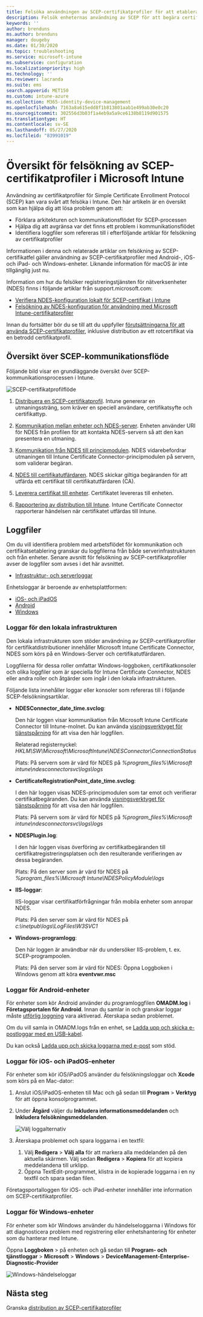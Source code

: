 ```yaml
---
title: Felsöka användningen av SCEP-certifikatprofiler för att etablera certifikat till Microsoft Intune | Microsoft Docs
description: Felsök enheternas användning av SCEP för att begära certifikat för användning med Intune, inklusive kommunikation från enheter till NDES, NDES till certifikatutfärdare och från Intune Certificate Connector till Intune-tjänsten.
keywords: ''
author: brenduns
ms.author: brenduns
manager: dougeby
ms.date: 01/30/2020
ms.topic: troubleshooting
ms.service: microsoft-intune
ms.subservice: configuration
ms.localizationpriority: high
ms.technology: ''
ms.reviewer: lacranda
ms.suite: ems
search.appverid: MET150
ms.custom: intune-azure
ms.collection: M365-identity-device-management
ms.openlocfilehash: 7163a8a615edd8f1b813801aab1e499ab30e0c20
ms.sourcegitcommit: 302556d3b03f1a4eb9a5a9ce6138b8119d901575
ms.translationtype: HT
ms.contentlocale: sv-SE
ms.lasthandoff: 05/27/2020
ms.locfileid: "83991019"
---
```

# <a name="overview-for-troubleshooting-scep-certificate-profiles-with-microsoft-intune"></a>Översikt för felsökning av SCEP-certifikatprofiler i Microsoft Intune

Användning av certifikatprofiler för Simple Certificate Enrollment Protocol (SCEP) kan vara svårt att felsöka i Intune. Den här artikeln är en översikt som kan hjälpa dig att lösa problem genom att:

- Förklara arkitekturen och kommunikationsflödet för SCEP-processen
- Hjälpa dig att avgränsa var det finns ett problem i kommunikationsflödet
- Identifiera loggfiler som refereras till i efterföljande artiklar för felsökning av certifikatprofiler

Informationen i denna och relaterade artiklar om felsökning av SCEP-certifikatfel gäller användning av SCEP-certifikatprofiler med Android-, iOS- och iPad- och Windows-enheter. Liknande information för macOS är inte tillgänglig just nu.

Information om hur du felsöker registreringstjänsten för nätverksenheter (NDES) finns i följande artiklar från support.microsoft.com:

- [Verifiera NDES-konfiguration lokalt för SCEP-certifikat i Intune](https://support.microsoft.com/help/4490130/ndes-configuration-on-premises-for-scep-certificates-in-intune)
- [Felsökning av NDES-konfiguration för användning med Microsoft Intune-certifikatprofiler]( https://support.microsoft.com/help/4459540/troubleshoot-ndes-configuration-for-use-with-intune)

Innan du fortsätter bör du se till att du uppfyller [förutsättningarna för att använda SCEP-certifikatprofiler](certificates-scep-configure.md#prerequisites-for-using-scep-for-certificates), inklusive distribution av ett rotcertifikat via en betrodd certifikatprofil.

## <a name="scep-communication-flow-overview"></a>Översikt över SCEP-kommunikationsflöde

Följande bild visar en grundläggande översikt över SCEP-kommunikationsprocessen i Intune.

![SCEP-certifikatprofilflöde](../protect/media/troubleshoot-scep-certificate-profiles/scep-certificate-profile-flow.png)

1. [Distribuera en SCEP-certifikatprofil](troubleshoot-scep-certificate-profile-deployment.md). Intune genererar en utmaningssträng, som kräver en speciell användare, certifikatsyfte och certifikattyp.

2. [Kommunikation mellan enheter och NDES-server](troubleshoot-scep-certificate-device-to-ndes.md). Enheten använder URI för NDES från profilen för att kontakta NDES-servern så att den kan presentera en utmaning.

3. [Kommunikation från NDES till principmodulen](troubleshoot-scep-certificate-ndes-policy-module.md). NDES vidarebefordrar utmaningen till Intune Certificate Connector-principmodulen på servern, som validerar begäran.

4. [NDES till certifikatutfärdaren](troubleshoot-scep-certificate-ndes-policy-module.md). NDES skickar giltiga begäranden för att utfärda ett certifikat till certifikatutfärdaren (CA).

5. [Leverera certifikat till enheter](troubleshoot-scep-certificate-delivery.md). Certifikatet levereras till enheten.

6. [Rapportering av distribution till Intune](troubleshoot-scep-certificate-reporting.md). Intune Certificate Connector rapporterar händelsen när certifikatet utfärdas till Intune.

## <a name="log-files"></a>Loggfiler

Om du vill identifiera problem med arbetsflödet för kommunikation och certifikatsetablering granskar du loggfilerna från både serverinfrastrukturen och från enheter. Senare avsnitt för felsökning av SCEP-certifikatprofiler avser de loggfiler som avses i det här avsnittet.

- [Infrastruktur- och serverloggar](#logs-for-on-premises-infrastructure)

Enhetsloggar är beroende av enhetsplattformen:  

- [iOS- och iPadOS](#logs-for-ios-and-ipados-devices)
- [Android](#logs-for-android-devices)
- [Windows](#logs-for-windows-devices)

### <a name="logs-for-on-premises-infrastructure"></a>Loggar för den lokala infrastrukturen
  
Den lokala infrastrukturen som stöder användning av SCEP-certifikatprofiler för certifikatdistributioner innehåller Microsoft Intune Certificate Connector, NDES som körs på en Windows-Server och certifikatutfärdaren.

Loggfilerna för dessa roller omfattar Windows-loggboken, certifikatkonsoler och olika loggfiler som är speciella för Intune Certificate Connector, NDES eller andra roller och åtgärder som ingår i den lokala infrastrukturen.

Följande lista innehåller loggar eller konsoler som refereras till i följande SCEP-felsökningsartiklar. 

- **NDESConnector_date_time.svclog**:

  Den här loggen visar kommunikation från Microsoft Intune Certificate Connector till Intune-molnet. Du kan använda [visningsverktyget för tjänstspårning](https://docs.microsoft.com/dotnet/framework/wcf/service-trace-viewer-tool-svctraceviewer-exe) för att visa den här loggfilen.

  Relaterad registernyckel: *HKLM\SW\Microsoft\MicrosoftIntune\NDESConnector\ConnectionStatus*

  Plats: På servern som är värd för NDES på *%program_files%\Microsoft intune\ndesconnectorsvc\logs\logs*

- **CertificateRegistrationPoint_date_time.svclog**:

  I den här loggen visas NDES-principmodulen som tar emot och verifierar certifikatbegäranden. Du kan använda [visningsverktyget för tjänstspårning](https://docs.microsoft.com/dotnet/framework/wcf/service-trace-viewer-tool-svctraceviewer-exe) för att visa den här loggfilen.

  Plats: På servern som är värd för NDES på *%program_files%\Microsoft intune\ndesconnectorsvc\logs\logs*

- **NDESPlugin.log**:

  I den här loggen visas överföring av certifikatbegäranden till certifikatregistreringsplatsen och den resulterande verifieringen av dessa begäranden.

  Plats: På den server som är värd för NDES på *%program_files%\Microsoft Intune\NDESPolicyModule\logs*

- **IIS-loggar**:

  IIS-loggar visar certifikatförfrågningar från mobila enheter som anropar NDES.

  Plats: På den server som är värd för NDES på *c:\inetpub\logs\LogFiles\W3SVC1*

- **Windows-programlogg**:

  Den här loggen är användbar när du undersöker IIS-problem, t. ex. SCEP-programpoolen.

  Plats: På den server som är värd för NDES: Öppna Loggboken i Windows genom att köra **eventvwr.msc**




### <a name="logs-for-android-devices"></a>Loggar för Android-enheter

För enheter som kör Android använder du programloggfilen **OMADM.log** i **Företagsportalen för Android**. Innan du samlar in och granskar loggar måste [utförlig loggning](../user-help/use-verbose-logging-to-help-your-it-administrator-fix-device-issues-android.md) vara aktiverad. Återskapa sedan problemet.

Om du vill samla in OMADM.logs från en enhet, se [Ladda upp och skicka e-postloggar med en USB-kabel](../user-help/send-logs-to-your-it-admin-using-cable-android.md).

Du kan också [Ladda upp och skicka loggarna med e-post](../user-help/send-logs-to-your-it-admin-by-email-android.md#upload-and-email-logs-from-microsoft-intune-app) som stöd.

### <a name="logs-for-ios-and-ipados-devices"></a>Loggar för iOS- och iPadOS-enheter

För enheter som kör iOS/iPadOS använder du felsökningsloggar och **Xcode** som körs på en Mac-dator:

1. Anslut iOS/iPadOS-enheten till Mac och gå sedan till **Program** > **Verktyg** för att öppna konsolprogrammet. 

2. Under **Åtgärd** väljer du **Inkludera informationsmeddelanden** och **Inkludera felsökningsmeddelanden**.

   ![Välj loggalternativ](../protect/media/troubleshoot-scep-certificate-profiles/message-options.png)

3. Återskapa problemet och spara loggarna i en textfil:
   1. Välj **Redigera** > **Välj alla** för att markera alla meddelanden på den aktuella skärmen. Välj sedan **Redigera** > **Kopiera** för att kopiera meddelandena till urklipp. 
   2. Öppna TextEdit-programmet, klistra in de kopierade loggarna i en ny textfil och spara sedan filen.


Företagsportalloggen för iOS- och iPad-enheter innehåller inte information om SCEP-certifikatprofiler.

### <a name="logs-for-windows-devices"></a>Loggar för Windows-enheter

För enheter som kör Windows använder du händelseloggarna i Windows för att diagnosticera problem med registrering eller enhetshantering för enheter som du hanterar med Intune.

Öppna **Loggboken** > på enheten och gå sedan till **Program- och tjänstloggar** > **Microsoft** > **Windows** > **DeviceManagement-Enterprise-Diagnostic-Provider**

![Windows-händelseloggar](../protect/media/troubleshoot-scep-certificate-profiles/windows-event-log.png)

## <a name="next-steps"></a>Nästa steg

Granska [distribution av SCEP-certifikatprofiler](troubleshoot-scep-certificate-profile-deployment.md) 
